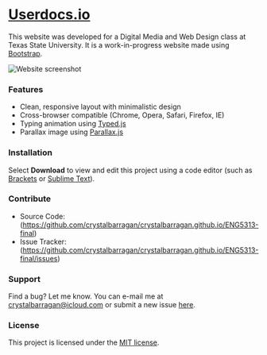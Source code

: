 # [Userdocs.io](http://crystalbarragan.github.io/ENG5313-final)

This website was developed for a Digital Media and Web Design class at Texas State University. It is a work-in-progress website made using [Bootstrap](http://getbootstrap.com).

![Website screenshot](https://raw.githubusercontent.com/crystalbarragan/ENG5313-final/master/assets/userdocsreadme.gif)

### Features

- Clean, responsive layout with minimalistic design
- Cross-browser compatible (Chrome, Opera, Safari, Firefox, IE)
- Typing animation using [Typed.js](https://github.com/mattboldt/typed.js/)
- Parallax image using [Parallax.js](https://github.com/pixelcog/parallax.js/)

### Installation
Select **Download** to view and edit this project using a code editor (such as [Brackets](http://brackets.io) or [Sublime Text](http://www.sublimetext.com)).

### Contribute
- Source Code: (https://github.com/crystalbarragan/crystalbarragan.github.io/ENG5313-final)
- Issue Tracker: (https://github.com/crystalbarragan/crystalbarragan.github.io/ENG5313-final/issues)


### Support
Find a bug? Let me know. You can e-mail me at [crystalbarragan@icloud.com](mailto:crystalbarragan@icloud.com) or submit a new issue [here](https://github.com/crystalbarragan/crystalbarragan.github.io/issues).

### License
This project is licensed under the [MIT license](https://opensource.org/licenses/MIT).
